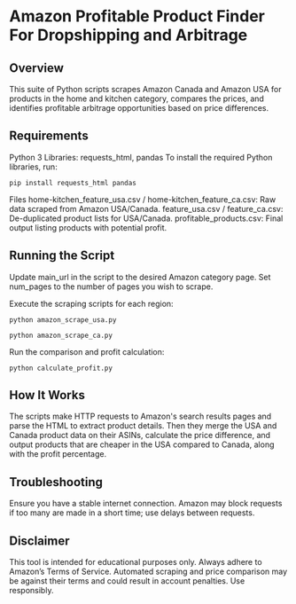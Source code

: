 # Amazon Profitable Product Finder For Dropshipping and Arbitrage 

## Overview
This suite of Python scripts scrapes Amazon Canada and Amazon USA for products in the home and kitchen category, compares the prices, and identifies 
profitable arbitrage opportunities based on price differences.

## Requirements
Python 3
Libraries: requests_html, pandas
To install the required Python libraries, run:

```
pip install requests_html pandas
```


Files
home-kitchen_feature_usa.csv / home-kitchen_feature_ca.csv: Raw data scraped from Amazon USA/Canada.
feature_usa.csv / feature_ca.csv: De-duplicated product lists for USA/Canada.
profitable_products.csv: Final output listing products with potential profit.

## Running the Script
Update main_url in the script to the desired Amazon category page.
Set num_pages to the number of pages you wish to scrape.

Execute the scraping scripts for each region:

```
python amazon_scrape_usa.py
```

```
python amazon_scrape_ca.py
```
Run the comparison and profit calculation:

```
python calculate_profit.py
```

## How It Works

The scripts make HTTP requests to Amazon's search results pages and parse the HTML to extract product details. 
Then they merge the USA and Canada product data on their ASINs, calculate the price difference, and output products 
that are cheaper in the USA compared to Canada, along with the profit percentage.

## Troubleshooting

Ensure you have a stable internet connection.
Amazon may block requests if too many are made in a short time; use delays between requests.

## Disclaimer

This tool is intended for educational purposes only. Always adhere to Amazon’s Terms of Service. 
Automated scraping and price comparison may be against their terms and could result in account penalties. Use responsibly.
